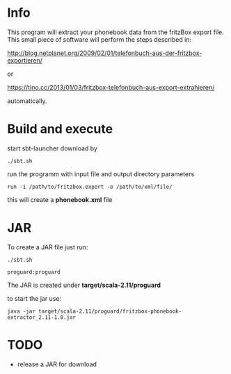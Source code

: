 # Info

This program will extract your phonebook data from the fritzBox export file.
This small piece of software will perform the steps described in:

http://blog.netplanet.org/2009/02/01/telefonbuch-aus-der-fritzbox-exportieren/

or

https://tino.cc/2013/01/03/fritzbox-telefonbuch-aus-export-extrahieren/

automatically.

# Build and execute

start sbt-launcher download by

    ./sbt.sh
    
run the programm with input file and output directory parameters

    run -i /path/to/fritzbox.export -o /path/to/xml/file/
    
this will create a **phonebook.xml** file

# JAR

To create a JAR file just run:

    ./sbt.sh

    proguard:proguard

The JAR is created under **target/scala-2.11/proguard**

to start the jar use:

    java -jar target/scala-2.11/proguard/fritzbox-phonebook-extractor_2.11-1.0.jar


# TODO

* release a JAR for download